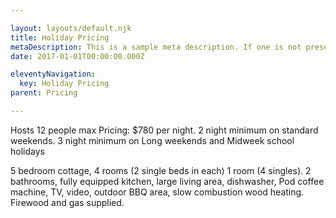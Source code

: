 ```yaml
---

layout: layouts/default.njk
title: Holiday Pricing
metaDescription: This is a sample meta description. If one is not present in your page/post's front matter, the default metadata.description will be used instead.
date: 2017-01-01T00:00:00.000Z

eleventyNavigation:
  key: Holiday Pricing
parent: Pricing

---
```

Hosts 12 people max
Pricing: $780 per night.
2 night minimum on standard weekends.
3 night minimum on Long weekends and Midweek school holidays

 
5 bedroom cottage, 4 rooms (2 single beds in each) 1 room (4 singles). 2 bathrooms, fully equipped kitchen, large living area, dishwasher, Pod coffee machine, TV, video, outdoor BBQ area, slow combustion wood heating. Firewood and gas supplied.
